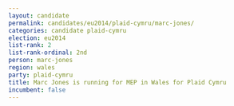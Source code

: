 ```yaml
---
layout: candidate
permalink: candidates/eu2014/plaid-cymru/marc-jones/
categories: candidate plaid-cymru
election: eu2014
list-rank: 2
list-rank-ordinal: 2nd
person: marc-jones
region: wales
party: plaid-cymru
title: Marc Jones is running for MEP in Wales for Plaid Cymru
incumbent: false
---
```

